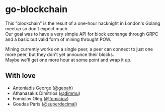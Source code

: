 # go-blockchain

This "blockchain" is the result of a one-hour hacknight in London's Golang meetup so don't expect much.  
Our goal was to have a very simple API for block exchange through GRPC and a basic but valid form of mining throught POW.  

Mining currently works on a single peer, a peer can connect to just one more peer, but they don't yet announce their blocks.  
Maybe we'll get one more hour at some point and wrap it up.

## With love

* Antoniadis George ([@geoah](https://github.com/geoah))
* Athanasakis Dimitrios ([@dimmu](https://github.com/dimmu))
* Fomiciov Oleg ([@fomiciov](https://github.com/fomiciov))
* Goudas Paris ([@superdecimal](https://github.com/superdecimal))
